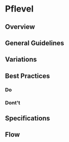 # Pflevel

## Overview

## General Guidelines

## Variations

## Best Practices

### Do

### Dont't

## Specifications

## Flow

